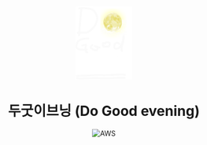 <div align="center">
  <br />
  <img src="./images/deg_logo.png" height="150px" />
  <h1>두굿이브닝 (Do Good evening)</h1>
  <img src="https://img.shields.io/badge/AWS%20-Deactivate-ff7f00?&logo=AWSAmplify&logoColor=white" alt="AWS" />
  <br />
</div>
